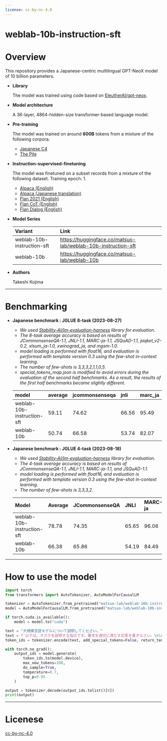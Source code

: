 ```yaml
---
license: cc-by-nc-4.0
---
```


# weblab-10b-instruction-sft

# Overview
This repository provides a Japanese-centric multilingual GPT-NeoX model of 10 billion parameters.

* **Library**
    
    The model was trained using code based on [EleutherAI/gpt-neox](https://github.com/EleutherAI/gpt-neox).

* **Model architecture**

    A 36-layer, 4864-hidden-size transformer-based language model.

* **Pre-training**

    The model was trained on around **600B** tokens from a mixture of the following corpora.

    - [Japanese C4](https://huggingface.co/datasets/mc4)
    - [The Pile](https://huggingface.co/datasets/EleutherAI/pile)

* **Instruction-supervised-finetuning**

    The model was finetuned on a subset records from a mixture of the following dataset. Training epoch: 1.

    - [Alpaca (English)](https://github.com/gururise/AlpacaDataCleaned/blob/main/alpaca_data_cleaned.json)
    - [Alpaca (Japanese translation)](https://github.com/shi3z/alpaca_ja/blob/main/alpaca_cleaned_ja.json)
    - [Flan 2021 (English)](https://huggingface.co/datasets/conceptofmind/flan2021_submix_original)
    - [Flan CoT (English)](https://huggingface.co/datasets/conceptofmind/cot_submix_original)
    - [Flan Dialog (English)](https://huggingface.co/datasets/conceptofmind/dialog_submix_original)

* **Model Series**

    | Variant | Link |
    | :-- | :--|
    | weblab-10b-instruction-sft | https://huggingface.co/matsuo-lab/weblab-10b-instruction-sft |
    | weblab-10b | https://huggingface.co/matsuo-lab/weblab-10b |

* **Authors**
    
    Takeshi Kojima

---

# Benchmarking

* **Japanese benchmark : JGLUE 8-task (2023-08-27)**

    - *We used [Stability-AI/lm-evaluation-harness](https://github.com/Stability-AI/lm-evaluation-harness/tree/2f1583c0735eacdfdfa5b7d656074b69577b6774) library for evaluation.*
    - *The 8-task average accuracy is based on results of JCommonsenseQA-1.1, JNLI-1.1, MARC-ja-1.1, JSQuAD-1.1, jaqket_v2-0.2, xlsum_ja-1.0, xwinograd_ja, and mgsm-1.0.*
    - *model loading is performed with float16, and evaluation is performed with template version 0.3 using the few-shot in-context learning.*
    - *The number of few-shots is 3,3,3,2,1,1,0,5.*
    - *special_tokens_map.json is modified to avoid errors during the evaluation of the second half benchmarks. As a result, the results of the first half benchmarks became slightly different.*
   
    model | average | jcommonsenseqa | jnli | marc_ja | jsquad | jaqket_v2 | xlsum_ja | xwinograd_ja | mgsm
    | :-- | :-- | :-- | :-- | :-- | :-- | :-- | :-- | :-- | :-- |
    weblab-10b-instruction-sft | 59.11 | 74.62 | 66.56 | 95.49 | 78.34 | 63.32 | 20.57 | 71.95 | 2
    weblab-10b | 50.74 | 66.58 | 53.74 | 82.07 | 62.94 | 56.19 | 10.03 | 71.95 | 2.4

* **Japanese benchmark : JGLUE 4-task (2023-08-18)**

    - *We used [Stability-AI/lm-evaluation-harness](https://github.com/Stability-AI/lm-evaluation-harness/tree/2f1583c0735eacdfdfa5b7d656074b69577b6774) library for evaluation.*
    - *The 4-task average accuracy is based on results of JCommonsenseQA-1.1, JNLI-1.1, MARC-ja-1.1, and JSQuAD-1.1.*
    - *model loading is performed with float16, and evaluation is performed with template version 0.3 using the few-shot in-context learning.*
    - *The number of few-shots is 3,3,3,2.*
   
    | Model | Average | JCommonsenseQA | JNLI | MARC-ja | JSQuAD |
    | :-- | :-- | :-- | :-- | :-- | :-- |
    | weblab-10b-instruction-sft | 78.78 | 74.35 | 65.65 | 96.06 | 79.04 |
    | weblab-10b | 66.38 | 65.86 | 54.19 | 84.49 | 60.98 |

---

# How to use the model

~~~~python
import torch
from transformers import AutoTokenizer, AutoModelForCausalLM

tokenizer = AutoTokenizer.from_pretrained("matsuo-lab/weblab-10b-instruction-sft")
model = AutoModelForCausalLM.from_pretrained("matsuo-lab/weblab-10b-instruction-sft", torch_dtype=torch.float16)

if torch.cuda.is_available():
    model = model.to("cuda")

text = "大規模言語モデルについて説明してください。"
text = f'以下は、タスクを説明する指示です。要求を適切に満たす応答を書きなさい。\n\n### 指示:\n{text}\n\n### 応答:'
token_ids = tokenizer.encode(text, add_special_tokens=False, return_tensors="pt")

with torch.no_grad():
    output_ids = model.generate(
        token_ids.to(model.device),
        max_new_tokens=100,
        do_sample=True,
        temperature=0.7,
        top_p=0.95
    )

output = tokenizer.decode(output_ids.tolist()[0])
print(output)

~~~~
---

# Licenese
[cc-by-nc-4.0](https://creativecommons.org/licenses/by-nc/4.0/)